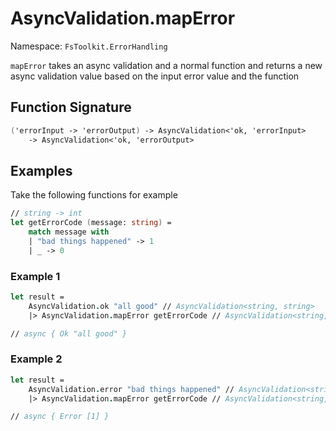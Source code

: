 # AsyncValidation.mapError

Namespace: `FsToolkit.ErrorHandling`

`mapError` takes an async validation and a normal function and returns a new async validation value based on the input error value and the function

## Function Signature

```fsharp
('errorInput -> 'errorOutput) -> AsyncValidation<'ok, 'errorInput> 
    -> AsyncValidation<'ok, 'errorOutput>
```

## Examples

Take the following functions for example

```fsharp
// string -> int
let getErrorCode (message: string) =
    match message with
    | "bad things happened" -> 1
    | _ -> 0
```

### Example 1

```fsharp
let result =
    AsyncValidation.ok "all good" // AsyncValidation<string, string>
    |> AsyncValidation.mapError getErrorCode // AsyncValidation<string, int>

// async { Ok "all good" }
```

### Example 2

```fsharp
let result =
    AsyncValidation.error "bad things happened" // AsyncValidation<string, string>
    |> AsyncValidation.mapError getErrorCode // AsyncValidation<string, int>

// async { Error [1] }
```
